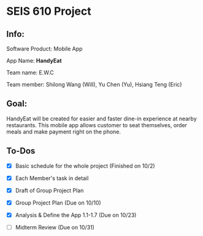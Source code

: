 # SEIS 610 Project

## Info:

Software Product:
Mobile App

App Name:
**HandyEat**

Team name: E.W.C

Team member: 
Shilong Wang (Will), Yu Chen (Yu), Hsiang Teng (Eric)

## Goal:

   HandyEat will be created for easier and faster dine-in experience at nearby restaurants. This mobile app allows customer to seat themselves, order meals and make payment right on the phone. 
  
## To-Dos

- [x] Basic schedule for the whole project (Finished on 10/2)
- [x] Each Member's task in detail
- [x] Draft of Group Project Plan
- [x] Group Project Plan (Due on 10/10)
- [x] Analysis & Define the App 1.1-1.7 (Due on 10/23)
- [ ] Midterm Review (Due on 10/31)

